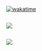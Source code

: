 [![wakatime](https://wakatime.com/badge/user/a3fb3ab1-0b9b-43ad-940f-5ef7f86397d0.svg)](https://wakatime.com/@a3fb3ab1-0b9b-43ad-940f-5ef7f86397d0)
```

```
![](https://github-readme-stats.vercel.app/api?username=emirhanbayar&count_private=true&show_icons=true&theme=react&hide_border=true&hide_title=true)

```

```
![](https://github-profile-summary-cards.vercel.app/api/cards/profile-details?username=emirhanbayar&theme=react&hide_border=true&hide_title=true)
```